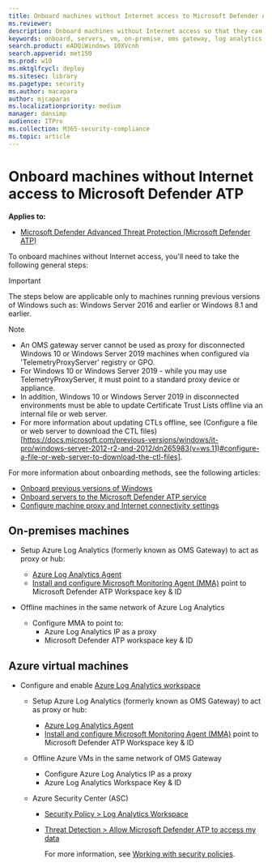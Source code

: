 ```yaml
---
title: Onboard machines without Internet access to Microsoft Defender ATP
ms.reviewer: 
description: Onboard machines without Internet access so that they can send sensor data to the Microsoft Defender ATP sensor
keywords: onboard, servers, vm, on-premise, oms gateway, log analytics, azure log analytics, mma
search.product: eADQiWindows 10XVcnh
search.appverid: met150
ms.prod: w10
ms.mktglfcycl: deploy
ms.sitesec: library
ms.pagetype: security
ms.author: macapara
author: mjcaparas
ms.localizationpriority: medium
manager: dansimp
audience: ITPro
ms.collection: M365-security-compliance 
ms.topic: article
---
```


# Onboard machines without Internet access to Microsoft Defender ATP 

**Applies to:**
- [Microsoft Defender Advanced Threat Protection (Microsoft Defender ATP)](https://go.microsoft.com/fwlink/p/?linkid=2069559)

To onboard machines without Internet access, you'll need to take the following general steps:

> [!IMPORTANT] 
> The steps below are applicable only to machines running previous versions of Windows such as:
Windows Server 2016 and earlier or Windows 8.1 and earlier.

> [!NOTE]
> - An OMS gateway server cannot be used as proxy for disconnected Windows 10 or Windows Server 2019 machines when configured via 'TelemetryProxyServer' registry or GPO.
> - For Windows 10 or Windows Server 2019 - while you may use TelemetryProxyServer, it must point to a standard proxy device or appliance.
> - In addition, Windows 10 or Windows Server 2019 in disconnected environments must be able to update Certificate Trust Lists offline via an internal file or web server.
> - For more information about updating CTLs offline, see (Configure a file or web server to download the CTL files)[https://docs.microsoft.com/previous-versions/windows/it-pro/windows-server-2012-r2-and-2012/dn265983(v=ws.11)#configure-a-file-or-web-server-to-download-the-ctl-files].

For more information about onboarding methods, see the following articles:
- [Onboard previous versions of Windows](https://docs.microsoft.com/windows/security/threat-protection/microsoft-defender-atp/onboard-downlevel)
- [Onboard servers to the Microsoft Defender ATP service](https://docs.microsoft.com/windows/security/threat-protection/microsoft-defender-atp/configure-server-endpoints#windows-server-2008-r2-sp1--windows-server-2012-r2-and-windows-server-2016)
- [Configure machine proxy and Internet connectivity settings](https://docs.microsoft.com/windows/security/threat-protection/microsoft-defender-atp/configure-proxy-internet#configure-the-proxy-server-manually-using-a-registry-based-static-proxy)

## On-premises machines

- Setup Azure Log Analytics (formerly known as OMS Gateway) to act as proxy or hub:
  - [Azure Log Analytics Agent](https://docs.microsoft.com/azure/azure-monitor/platform/gateway#download-the-log-analytics-gateway)
  - [Install and configure Microsoft Monitoring Agent (MMA)](configure-server-endpoints.md#install-and-configure-microsoft-monitoring-agent-mma-to-report-sensor-data-to-microsoft-defender-atp) point to Microsoft Defender ATP Workspace key & ID

- Offline machines in the same network of Azure Log Analytics
  -  Configure MMA to point to:
     - Azure Log Analytics IP as a proxy
     - Microsoft Defender ATP workspace key & ID

## Azure virtual machines
- Configure and enable [Azure Log Analytics workspace](https://docs.microsoft.com/azure/azure-monitor/platform/gateway)

    - Setup Azure Log Analytics (formerly known as OMS Gateway) to act as proxy or hub:
      - [Azure Log Analytics Agent](https://docs.microsoft.com/azure/azure-monitor/platform/gateway#download-the-log-analytics-gateway)
      - [Install and configure Microsoft Monitoring Agent (MMA)](configure-server-endpoints.md#install-and-configure-microsoft-monitoring-agent-mma-to-report-sensor-data-to-microsoft-defender-atp) point to Microsoft Defender ATP Workspace key & ID
    - Offline Azure VMs in the same network of OMS Gateway
      - Configure Azure Log Analytics IP as a proxy
      - Azure Log Analytics Workspace Key & ID

    - Azure Security Center (ASC)
      - [Security Policy \> Log Analytics Workspace](https://docs.microsoft.com/azure/security-center/security-center-wdatp#enable-windows-defender-atp-integration)
      - [Threat Detection \> Allow Microsoft Defender ATP to access my data](https://docs.microsoft.com/azure/security-center/security-center-wdatp#enable-windows-defender-atp-integration)

        For more information, see [Working with security policies](https://docs.microsoft.com/azure/security-center/tutorial-security-policy).

